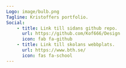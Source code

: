 ```yaml
---
Logo: image/bulb.png
Tagline: Kristoffers portfolio.
Social:
    - title: Link till sidans github repo.
      url: https://github.com/Kof666/Design
      icon: fab fa-github
    - title: Link till skolans webbplats.
      url: https://www.bth.se/
      icon: fas fa-school
---
```

